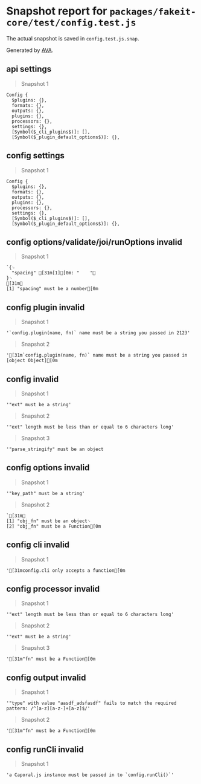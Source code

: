 # Snapshot report for `packages/fakeit-core/test/config.test.js`

The actual snapshot is saved in `config.test.js.snap`.

Generated by [AVA](https://ava.li).

## api settings

> Snapshot 1

    Config {
      $plugins: {},
      formats: {},
      outputs: {},
      plugins: {},
      processors: {},
      settings: {},
      [Symbol($_cli_plugins$)]: [],
      [Symbol($_plugin_default_options$)]: {},
    

## config settings

> Snapshot 1

    Config {
      $plugins: {},
      formats: {},
      outputs: {},
      plugins: {},
      processors: {},
      settings: {},
      [Symbol($_cli_plugins$)]: [],
      [Symbol($_plugin_default_options$)]: {},
    

## config options/validate/joi/runOptions invalid

> Snapshot 1

    `{␊
      "spacing" [31m[1][0m: "    "␊
    }␊
    [31m␊
    [1] "spacing" must be a number[0m

## config plugin invalid

> Snapshot 1

    '`config.plugin(name, fn)` name must be a string you passed in 2123'

> Snapshot 2

    '[31m`config.plugin(name, fn)` name must be a string you passed in [object Object][0m

## config invalid

> Snapshot 1

    '"ext" must be a string'

> Snapshot 2

    '"ext" length must be less than or equal to 6 characters long'

> Snapshot 3

    '"parse_stringify" must be an object

## config options invalid

> Snapshot 1

    '"key_path" must be a string'

> Snapshot 2

    `[31m␊
    [1] "obj_fn" must be an object␊
    [2] "obj_fn" must be a Function[0m

## config cli invalid

> Snapshot 1

    '[31mconfig.cli only accepts a function[0m

## config processor invalid

> Snapshot 1

    '"ext" length must be less than or equal to 6 characters long'

> Snapshot 2

    '"ext" must be a string'

> Snapshot 3

    '[31m"fn" must be a Function[0m

## config output invalid

> Snapshot 1

    '"type" with value "aasdf_adsfasdf" fails to match the required pattern: /^[a-z][a-z-]+[a-z]$/'

> Snapshot 2

    '[31m"fn" must be a Function[0m

## config runCli invalid

> Snapshot 1

    'a Caporal.js instance must be passed in to `config.runCli()`'